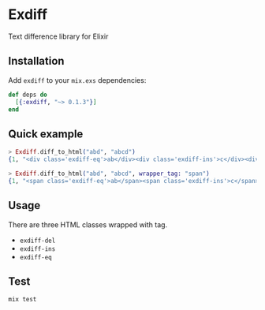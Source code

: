 # Exdiff

Text difference library for Elixir

## Installation

Add `exdiff` to your `mix.exs` dependencies:

```elixir
def deps do
  [{:exdiff, "~> 0.1.3"}]
end
```

## Quick example

```elixir
> Exdiff.diff_to_html("abd", "abcd")
{1, "<div class='exdiff-eq'>ab</div><div class='exdiff-ins'>c</div><div class='exdiff-eq'>d</div>"}

> Exdiff.diff_to_html("abd", "abcd", wrapper_tag: "span")
{1, "<span class='exdiff-eq'>ab</span><span class='exdiff-ins'>c</span><span class='exdiff-eq'>d</span>"}
```

## Usage

There are three HTML classes wrapped with tag.

- `exdiff-del`
- `exdiff-ins`
- `exdiff-eq`

## Test

`mix test`
